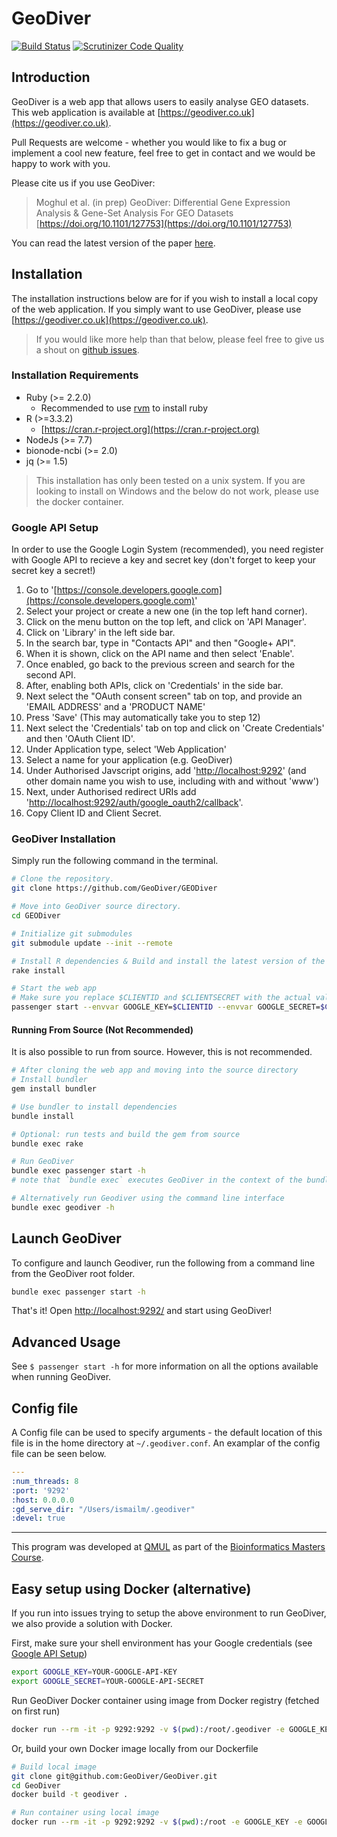 # GeoDiver

[![Build Status](https://travis-ci.org/GeoDiver/GeoDiver.svg?branch=master)](https://travis-ci.org/GeoDiver/GeoDiver)
[![Scrutinizer Code Quality](https://scrutinizer-ci.com/g/GeoDiver/GEODiver/badges/quality-score.png?b=master)](https://scrutinizer-ci.com/g/GeoDiver/GEODiver/?branch=master)

## Introduction

GeoDiver is a web app that allows users to easily analyse GEO datasets. This web application is available at [https://geodiver.co.uk](https://geodiver.co.uk).

Pull Requests are welcome - whether you would like to fix a bug or implement a cool new feature, feel free to get in contact and we would be happy to work with you.

Please cite us if you use GeoDiver:
> Moghul et al. (in prep) GeoDiver: Differential Gene Expression Analysis & Gene-Set Analysis For GEO Datasets [https://doi.org/10.1101/127753](https://doi.org/10.1101/127753)

You can read the latest version of the paper [here](https://doi.org/10.1101/127753).

## Installation

The installation instructions below are for if you wish to install a local copy of the web application. If you simply want to use GeoDiver, please use [https://geodiver.co.uk](https://geodiver.co.uk).

> If you would like more help than that below, please feel free to give us a shout on [github issues](https://github.com/GeoDiver/GeoDiver/issues).

### Installation Requirements

* Ruby (>= 2.2.0)
  * Recommended to use [rvm](https://rvm.io/rvm/install) to install ruby
* R (>=3.3.2)
  * [https://cran.r-project.org](https://cran.r-project.org)
* NodeJs (>= 7.7)
* bionode-ncbi (>= 2.0)
* jq (>= 1.5)

> This installation has only been tested on a unix system. If you are looking to install on Windows and the below do not work, please use the docker container.

### Google API Setup

In order to use the Google Login System (recommended), you need register with Google API to recieve a key and secret key (don't forget to keep your secret key a secret!)

1. Go to '[https://console.developers.google.com](https://console.developers.google.com)'
1. Select your project or create a new one (in the top left hand corner).
1. Click on the menu button on the top left, and click on 'API Manager'.
1. Click on 'Library' in the left side bar.
1. In the search bar, type in "Contacts API" and then "Google+ API".
1. When it is shown, click on the API name and then select 'Enable'.
1. Once enabled, go back to the previous screen and search for the second API.
1. After, enabling both APIs, click on 'Credentials' in the side bar.
1. Next select the "OAuth consent screen" tab on top, and provide an 'EMAIL ADDRESS' and a 'PRODUCT NAME'
1. Press 'Save' (This may automatically take you to step 12)
1. Next select the 'Credentials' tab on top and click on 'Create Credentials' and then 'OAuth Client ID'.
1. Under Application type, select 'Web Application'
1. Select a name for your application (e.g. GeoDiver)
1. Under Authorised Javscript origins, add '[http://localhost:9292](http://localhost:9292)' (and other domain name you wish to use, including with and without 'www')
1. Next, under Authorised redirect URIs add '[http://localhost:9292/auth/google_oauth2/callback](http://localhost:9292/auth/google_oauth2/callback)'.
1. Copy Client ID and Client Secret.

### GeoDiver Installation

Simply run the following command in the terminal.

```bash
# Clone the repository.
git clone https://github.com/GeoDiver/GEODiver

# Move into GeoDiver source directory.
cd GEODiver

# Initialize git submodules
git submodule update --init --remote 

# Install R dependencies & Build and install the latest version of the webapp.
rake install 

# Start the web app
# Make sure you replace $CLIENTID and $CLIENTSECRET with the actual values that you copied above.
passenger start --envvar GOOGLE_KEY=$CLIENTID --envvar GOOGLE_SECRET=$CLIENTSECRET -p 9292 -e production --sticky-sessions -d
```

#### Running From Source (Not Recommended)

It is also possible to run from source. However, this is not recommended.

```bash
# After cloning the web app and moving into the source directory 
# Install bundler
gem install bundler

# Use bundler to install dependencies
bundle install

# Optional: run tests and build the gem from source
bundle exec rake

# Run GeoDiver
bundle exec passenger start -h
# note that `bundle exec` executes GeoDiver in the context of the bundle

# Alternatively run Geodiver using the command line interface
bundle exec geodiver -h
```

## Launch GeoDiver

To configure and launch Geodiver, run the following from a command line from the GeoDiver root folder.

```bash
bundle exec passenger start -h
```

That's it! Open [http://localhost:9292/](http://localhost:9292/) and start using GeoDiver!

## Advanced Usage

See `$ passenger start -h` for more information on all the options available when running GeoDiver.

## Config file

A Config file can be used to specify arguments - the default location of this file is in the home directory at `~/.geodiver.conf`. An examplar of the config file can be seen below.

```yaml
---
:num_threads: 8
:port: '9292'
:host: 0.0.0.0
:gd_serve_dir: "/Users/ismailm/.geodiver"
:devel: true
```

<hr>

This program was developed at [QMUL](http://sbcs.qmul.ac.uk) as part of the [Bioinformatics Masters Course](http://www.qmul.ac.uk/postgraduate/taught/coursefinder/courses/121410.html).

## Easy setup using Docker (alternative)

If you run into issues trying to setup the above environment to run GeoDiver, we also provide a solution with Docker.

First, make sure your shell environment has your Google credentials (see [Google API Setup](#google-api-setup))

```bash
export GOOGLE_KEY=YOUR-GOOGLE-API-KEY
export GOOGLE_SECRET=YOUR-GOOGLE-API-SECRET
```

Run GeoDiver Docker container using image from Docker registry (fetched on first run)

```bash
docker run --rm -it -p 9292:9292 -v $(pwd):/root/.geodiver -e GOOGLE_KEY -e GOOGLE_SECRET geodiver/geodiver
```

Or, build your own Docker image locally from our Dockerfile

```bash
# Build local image
git clone git@github.com:GeoDiver/GeoDiver.git
cd GeoDiver
docker build -t geodiver .

# Run container using local image
docker run --rm -it -p 9292:9292 -v $(pwd):/root -e GOOGLE_KEY -e GOOGLE_SECRET geodiver
```